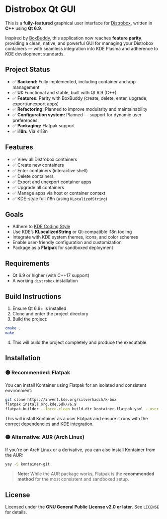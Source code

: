 # Distrobox Qt GUI

This is a **fully-featured** graphical user interface for [Distrobox](https://github.com/89luca89/distrobox), written in **C++** using **Qt 6.9**.

Inspired by [BoxBuddy](https://github.com/Dvlv/BoxBuddyRS/), this application now reaches **feature parity**, providing a clean, native, and powerful GUI for managing your Distrobox containers — with seamless integration into KDE Plasma and adherence to KDE development standards.

## Project Status

- ✅ **Backend:** Fully implemented, including container and app management  
- ✅ **UI:** Functional and stable, built with Qt 6.9 (C++)  
- ✅ **Features:** Parity with BoxBuddy (create, delete, enter, upgrade, export/unexport apps)  
- ✅ **Refactoring:** Planned to improve modularity and maintainability    
- ✅ **Configuration system:** Planned — support for dynamic user preferences  
- ✅ **Packaging:** Flatpak support
- ✅️ **i18n:** Via KI18n 


## Features

- ✅ View all Distrobox containers  
- ✅ Create new containers  
- ✅ Enter containers (interactive shell)  
- ✅ Delete containers  
- ✅ Export and unexport container apps  
- ✅ Upgrade all containers  
- ✅ Manage apps via host or container context  
- ✅️ KDE-style full i18n (using `KLocalizedString`)  

## Goals

- Adhere to [KDE Coding Style](https://community.kde.org/Policies/Frameworks_Coding_Style)  
- Use KDE’s **KLocalizedString** or Qt-compatible i18n tooling  
- Integrate with KDE system themes, icons, and color schemes  
- Enable user-friendly configuration and customization  
- Package as a **Flatpak** for sandboxed deployment

## Requirements

- Qt 6.9 or higher (with C++17 support)  
- A working `distrobox` installation

## Build Instructions

1. Ensure Qt 6.9+ is installed
2. Clone and enter the project directory
3. Build the project:

```bash
cmake .
make
```

4. This will build the project completely and produce the executable.

## Installation

### 🟢 Recommended: Flatpak

You can install Kontainer using Flatpak for an isolated and consistent environment:

```bash
git clone https://invent.kde.org/silverhadch/k-box
flatpak install org.kde.Sdk//6.9
flatpak-builder --force-clean build-dir kontainer.flatpak.yaml --user --install
```

This will install Kontainer as a user Flatpak and ensure it runs with the correct dependencies and KDE integration.

### 🟡 Alternative: AUR (Arch Linux)

If you're on Arch Linux or a derivative, you can also install Kontainer from the AUR:

```bash
yay -S kontainer-git
```

> **Note:** While the AUR package works, Flatpak is the **recommended method** for the most consistent and sandboxed setup.

## License

Licensed under the **GNU General Public License v2.0 or later**. See `LICENSE` for details.
